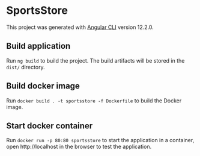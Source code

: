 # SportsStore

This project was generated with [Angular CLI](https://github.com/angular/angular-cli) version 12.2.0.

## Build application 

Run `ng build` to build the project. The build artifacts will be stored in the `dist/` directory.

## Build docker image

Run `docker build . -t sportsstore -f Dockerfile` to build the Docker image.

## Start docker container

Run `docker run -p 80:80 sportsstore` to start the application in a container,
open http://localhost in the browser to test the application.
